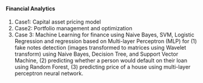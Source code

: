 #### Financial Analytics
1. Case1: Capital asset pricing model
2. Case2: Portfolio management and optimization
3. Case 3: Machine Learning for finance using Naive Bayes, SVM, Logistic Regression and regression based on Multi-layer Perceptron (MLP) for (1) fake notes detection (images transformed to matrices using Wavelet transform) using Naive Bayes, Decision Tree, and Support Vector Machine, (2) predicting whether a person would default on their loan using Random Forest, (3) predicting price of a house using multi-layer perceptron neural network.
